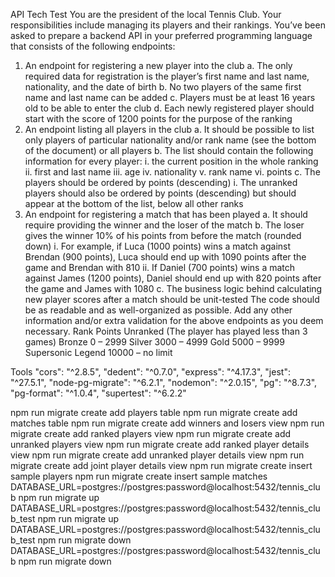 API Tech Test
You are the president of the local Tennis Club. Your responsibilities include managing its players and their rankings. You’ve been asked to prepare a backend API in your preferred programming language that consists of the following endpoints:
1)	An endpoint for registering a new player into the club
a.	The only required data for registration is the player’s first name and last name, nationality, and the date of birth
b.	No two players of the same first name and last name can be added
c.	Players must be at least 16 years old to be able to enter the club
d.	Each newly registered player should start with the score of 1200 points for the purpose of the ranking
2)	An endpoint listing all players in the club
a.	It should be possible to list only players of particular nationality and/or rank name (see the bottom of the document) or all players
b.	The list should contain the following information for every player:
i.	the current position in the whole ranking
ii.	first and last name
iii.	age
iv.	nationality
v.	rank name
vi.	points
c.	The players should be ordered by points (descending)
i.	The unranked players should also be ordered by points (descending) but should appear at the bottom of the list, below all other ranks
3)	An endpoint for registering a match that has been played
a.	It should require providing the winner and the loser of the match
b.	The loser gives the winner 10% of his points from before the match (rounded down)
i.	For example, if Luca (1000 points) wins a match against Brendan (900 points), Luca should end up with 1090 points after the game and Brendan with 810
ii.	If Daniel (700 points) wins a match against James (1200 points), Daniel should end up with 820 points after the game and James with 1080
c.	The business logic behind calculating new player scores after a match should be unit-tested
The code should be as readable and as well-organized as possible. Add any other information and/or extra validation for the above endpoints as you deem necessary.
Rank	Points
Unranked	(The player has played less than 3 games)
Bronze	0 – 2999
Silver	3000 – 4999
Gold	5000 – 9999
Supersonic Legend	10000 – no limit

Tools
    "cors": "^2.8.5",
    "dedent": "^0.7.0",
    "express": "^4.17.3",
    "jest": "^27.5.1",
    "node-pg-migrate": "^6.2.1",
    "nodemon": "^2.0.15",
    "pg": "^8.7.3",
    "pg-format": "^1.0.4",
    "supertest": "^6.2.2"


npm run migrate create add players table
npm run migrate create add matches table
npm run migrate create add winners and losers view
npm run migrate create add ranked players view
npm run migrate create add unranked players view
npm run migrate create add ranked player details view
npm run migrate create add unranked player details view
npm run migrate create add joint player details view
npm run migrate create insert sample players
npm run migrate create insert sample matches
DATABASE_URL=postgres://postgres:password@localhost:5432/tennis_club npm run migrate up
DATABASE_URL=postgres://postgres:password@localhost:5432/tennis_club_test npm run migrate up
DATABASE_URL=postgres://postgres:password@localhost:5432/tennis_club_test npm run migrate down
DATABASE_URL=postgres://postgres:password@localhost:5432/tennis_club npm run migrate down